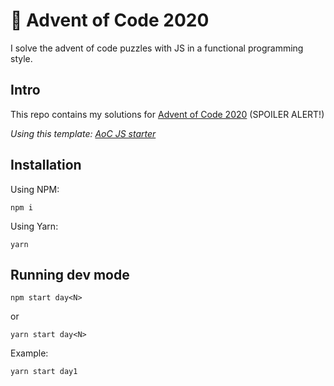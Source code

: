 # 🎄 Advent of Code 2020

I solve the advent of code puzzles with JS in a functional programming style.

## Intro

This repo contains my solutions for [Advent of Code 2020](https://adventofcode.com/2020) (SPOILER ALERT!)

_Using this template: [AoC JS starter](https://github.com/caderek/aoc-starter-js)_

## Installation

Using NPM:

```
npm i
```

Using Yarn:

```
yarn
```

## Running dev mode

```
npm start day<N>
```

or

```
yarn start day<N>
```

Example:

```
yarn start day1
```
